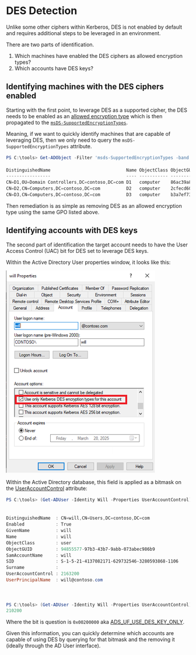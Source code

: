 # DES Detection

Unlike some other ciphers within Kerberos, DES is not enabled by default and requires additional steps to be leveraged in an environment.

There are two parts of identification.

1. Which machines have enabled the DES ciphers as allowed encryption types?
2. Which accounts have DES keys?

## Identifying machines with the DES ciphers enabled

Starting with the first point, to leverage DES as a supported cipher, the DES needs to be enabled as an [allowed encryption type](https://learn.microsoft.com/en-us/previous-versions/windows/it-pro/windows-10/security/threat-protection/security-policy-settings/network-security-configure-encryption-types-allowed-for-kerberos) which is then propagated to the [`msDS-SupportedEncryptionTypes`](https://learn.microsoft.com/en-us/openspecs/windows_protocols/ms-kile/6cfc7b50-11ed-4b4d-846d-6f08f0812919).

Meaning, if we want to quickly identify machines that are capable of leveraging DES, then we only need to query the `msDS-SupportedEncryptionTypes` attribute.

```powershell
PS C:\tools> Get-ADObject -Filter 'msds-SupportedEncryptionTypes -band 0x3'

DistinguishedName                             Name ObjectClass ObjectGUID
-----------------                             ---- ----------- ----------
CN=D1,OU=Domain Controllers,DC=contoso,DC=com D1   computer    86ac39a8-ffeb-49b6-b56b-2b7e8e3b64bb
CN=D2,CN=Computers,DC=contoso,DC=com          D2   computer    2cfecd60-9dcb-4297-9622-36baad2dab7d
CN=D3,CN=Computers,DC=contoso,DC=com          D3   computer    b3a7ef73-5f17-4249-982b-3e9c1bf4b697
```

Then remediation is as simple as removing DES as an allowed encryption type using the same GPO listed above.


## Identifying accounts with DES keys

The second part of identification  the target account needs to have the User Access Control (UAC) bit for DES set to leverage DES keys.

Within the Active Directory User properties window, it looks like this:

![DES user account control window](DES-UAC1.png)

Within the Active Directory database, this field is applied as a bitmask on the [UserAccountControl](https://learn.microsoft.com/en-us/windows/win32/adschema/a-useraccountcontrol) attribute:

```powershell
PS C:\tools> (Get-ADUser -Identity Will -Properties UserAccountControl)


DistinguishedName  : CN=will,CN=Users,DC=contoso,DC=com
Enabled            : True
GivenName          : will
Name               : will
ObjectClass        : user
ObjectGUID         : 94855577-97b3-43b7-9abb-073abec986b9
SamAccountName     : will
SID                : S-1-5-21-4137082171-629732546-3280593868-1106
Surname            :
UserAccountControl : 2163200
UserPrincipalName  : will@contoso.com



PS C:\tools> (Get-ADUser -Identity Will -Properties UserAccountControl).UserAccountControl.ToString("x")
210200
```

Where the bit is question is `0x00200000` aka [ADS_UF_USE_DES_KEY_ONLY](https://learn.microsoft.com/en-us/windows/win32/adschema/a-useraccountcontrol#:~:text=0x00200000,types%20for%20keys.).

Given this information, you can quickly determine which accounts are capable of using DES by querying for that bitmask and the removing it (ideally through the AD User interface).

